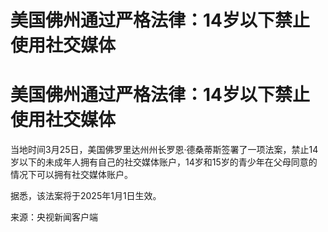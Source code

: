 # 美国佛州通过严格法律：14岁以下禁止使用社交媒体

# 美国佛州通过严格法律：14岁以下禁止使用社交媒体

当地时间3月25日，美国佛罗里达州州长罗恩·德桑蒂斯签署了一项法案，禁止14岁以下的未成年人拥有自己的社交媒体账户，14岁和15岁的青少年在父母同意的情况下可以拥有社交媒体账户。

据悉，该法案将于2025年1月1日生效。

来源：央视新闻客户端

